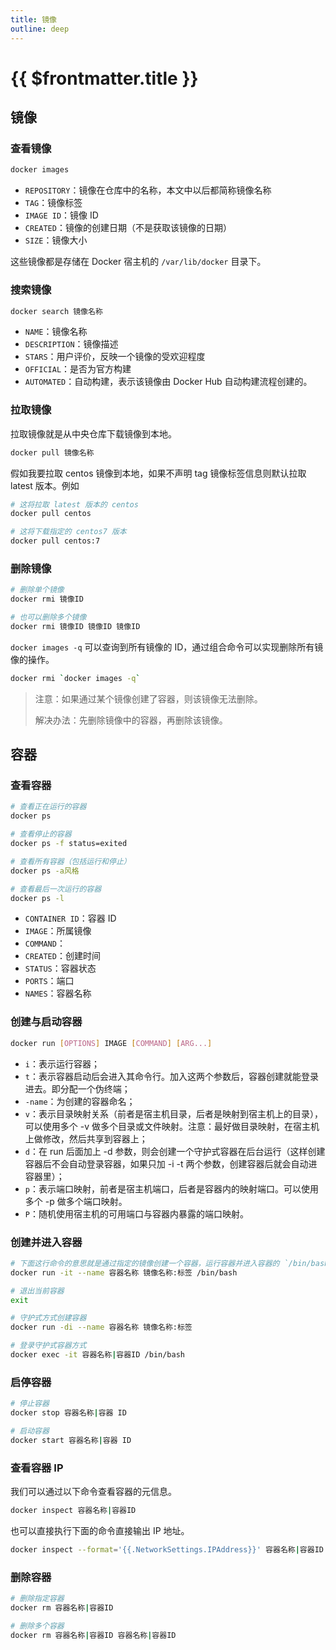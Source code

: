 ```yaml
---
title: 镜像
outline: deep
---
```


# {{ $frontmatter.title }}

## 镜像

### 查看镜像

```sh
docker images
```

- `REPOSITORY`：镜像在仓库中的名称，本文中以后都简称镜像名称
- `TAG`：镜像标签
- `IMAGE ID`：镜像 ID
- `CREATED`：镜像的创建日期（不是获取该镜像的日期）
- `SIZE`：镜像大小

这些镜像都是存储在 Docker 宿主机的 `/var/lib/docker` 目录下。

### 搜索镜像

```bash
docker search 镜像名称
```

- `NAME`：镜像名称
- `DESCRIPTION`：镜像描述
- `STARS`：用户评价，反映一个镜像的受欢迎程度
- `OFFICIAL`：是否为官方构建
- `AUTOMATED`：自动构建，表示该镜像由 Docker Hub 自动构建流程创建的。

### 拉取镜像

拉取镜像就是从中央仓库下载镜像到本地。

```bash
docker pull 镜像名称
```

假如我要拉取 centos 镜像到本地，如果不声明 tag 镜像标签信息则默认拉取 latest 版本。例如

```bash
# 这将拉取 latest 版本的 centos
docker pull centos

# 这将下载指定的 centos7 版本
docker pull centos:7
```

### 删除镜像

```bash
# 删除单个镜像
docker rmi 镜像ID

# 也可以删除多个镜像
docker rmi 镜像ID 镜像ID 镜像ID
```

`docker images -q` 可以查询到所有镜像的 ID，通过组合命令可以实现删除所有镜像的操作。

```bash
docker rmi `docker images -q`
```

> 注意：如果通过某个镜像创建了容器，则该镜像无法删除。
>
> 解决办法：先删除镜像中的容器，再删除该镜像。

## 容器

### 查看容器

```bash
# 查看正在运行的容器
docker ps

# 查看停止的容器
docker ps -f status=exited

# 查看所有容器（包括运行和停止）
docker ps -a风格

# 查看最后一次运行的容器
docker ps -l
```

- `CONTAINER ID`：容器 ID
- `IMAGE`：所属镜像
- `COMMAND`：
- `CREATED`：创建时间
- `STATUS`：容器状态
- `PORTS`：端口
- `NAMES`：容器名称

### 创建与启动容器

```bash
docker run [OPTIONS] IMAGE [COMMAND] [ARG...]
```

- `i`：表示运行容器；
- `t`：表示容器启动后会进入其命令行。加入这两个参数后，容器创建就能登录进去。即分配一个伪终端；
- `-name`：为创建的容器命名；
- `v`：表示目录映射关系（前者是宿主机目录，后者是映射到宿主机上的目录），可以使用多个 -v 做多个目录或文件映射。注意：最好做目录映射，在宿主机上做修改，然后共享到容器上；
- `d`：在 run 后面加上 -d 参数，则会创建一个守护式容器在后台运行（这样创建容器后不会自动登录容器，如果只加 -i -t 两个参数，创建容器后就会自动进容器里）；
- `p`：表示端口映射，前者是宿主机端口，后者是容器内的映射端口。可以使用多个 -p 做多个端口映射。
- `P`：随机使用宿主机的可用端口与容器内暴露的端口映射。

### 创建并进入容器

```bash
# 下面这行命令的意思就是通过指定的镜像创建一个容器，运行容器并进入容器的 `/bin/bash`
docker run -it --name 容器名称 镜像名称:标签 /bin/bash

# 退出当前容器
exit

# 守护式方式创建容器
docker run -di --name 容器名称 镜像名称:标签

# 登录守护式容器方式
docker exec -it 容器名称|容器ID /bin/bash
```

### 启停容器

```bash
# 停止容器
docker stop 容器名称|容器 ID

# 启动容器
docker start 容器名称|容器 ID
```

### 查看容器 IP

我们可以通过以下命令查看容器的元信息。

```bash
docker inspect 容器名称|容器ID
```

也可以直接执行下面的命令直接输出 IP 地址。

```bash
docker inspect --format='{{.NetworkSettings.IPAddress}}' 容器名称|容器ID
```

### 删除容器

```sh
# 删除指定容器
docker rm 容器名称|容器ID

# 删除多个容器
docker rm 容器名称|容器ID 容器名称|容器ID
```